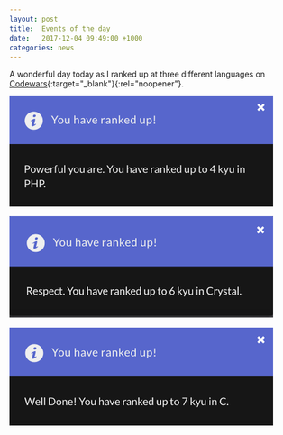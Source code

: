 ```yaml
---
layout: post
title:  Events of the day
date:   2017-12-04 09:49:00 +1000
categories: news
---
```


A wonderful day today as I ranked up at three different languages on [Codewars](https://www.codewars.com){:target="_blank"}{:rel="noopener"}.

![PHP Level 4 kyu](/images/rankup/php-level-4.png 'Ranked up to 4 kyu in PHP')

![Crystal Level 6 kyu](/images/rankup/crystal-level-6.png 'Ranked up to 6 kyu in Crystal')

![C Level 7 kyu](/images/rankup/c-level-7.png 'Ranked up to 7 kyu in C')
